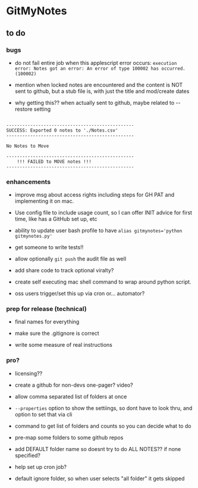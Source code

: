 # GitMyNotes

## to do

### bugs


* do not fail entire job when this applescript error occurs: `execution error: Notes got an error: An error of type 100002 has occurred. (100002)`

* mention when locked notes are encountered and the content is NOT sent to github, but a stub file is, with just the title and mod/create dates

* why getting this?? when actually sent to github, maybe related to --restore setting
```Notes to export to markdown: 10

------------------------------------------------
SUCCESS: Exported 0 notes to './Notes.csv'
------------------------------------------------

No Notes to Move

------------------------------------------------
    !!! FAILED to MOVE notes !!!
------------------------------------------------
```



### enhancements

* improve msg about access rights including steps for GH PAT and implementing it on mac. 
* Use config file to include usage count, so I can offer INIT advice for first time, like has a GitHub set up, etc

* ability to update user bash profile to have `alias gitmynotes='python gitmynotes.py'`

* get someone to write tests!!

* allow optionally `git push` the audit file as well

* add share code to track optional viralty?

* create self executing mac shell command to wrap around python script. 

* oss users trigger/set this up via cron or... automator?


### prep for release (technical)

* final names for everything

* make sure the .gitignore is correct

* write some measure of real instructions


### pro?

* licensing??

* create a github for non-devs one-pager? video? 

* allow comma separated list of folders at once

* `--properties` option to show the settiings, so dont have to look thru, and option to set that via cli

* command to get list of folders and counts so you can decide what to do

* pre-map some folders to some github repos

* add DEFAULT folder name so doesnt try to do ALL NOTES?? if none specified?

* help set up cron job?

* default ignore folder, so when user selects "all folder" it gets skipped






